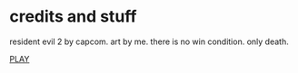 # credits and stuff

resident evil 2 by capcom. art by me. there is no win condition. only death.

[PLAY](https://starishsky.github.io/game625-pac/pacman/play/)
